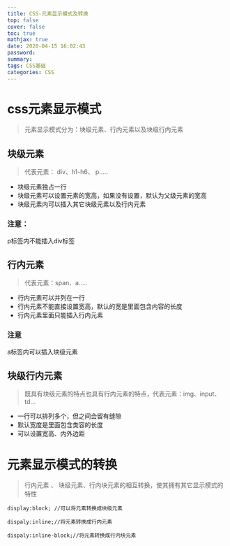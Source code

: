 ```yaml
---
title: CSS-元素显示模式及转换
top: false
cover: false
toc: true
mathjax: true
date: 2020-04-15 16:02:43
password:
summary:
tags: CSS基础
categories: CSS
---
```


# css元素显示模式

> 元素显示模式分为：块级元素、行内元素以及块级行内元素

## 块级元素

> 代表元素： div、h1-h6、 p.....

+ 块级元素独占一行
+ 块级元素可以设置元素的宽高，如果没有设置，默认为父级元素的宽高
+ 块级元素内可以插入其它块级元素以及行内元素

### 注意：

  p标签内不能插入div标签

## 行内元素

> 代表元素：span、a.....

+ 行内元素可以并列在一行
+ 行内元素不能直接设置宽高，默认的宽是里面包含内容的长度
+ 行内元素里面只能插入行内元素

### 注意

a标签内可以插入块级元素

## 块级行内元素

> 既具有块级元素的特点也具有行内元素的特点，代表元素：img、input、td...

+ 一行可以排列多个，但之间会留有缝隙
+ 默认宽度是里面包含类容的长度
+ 可以设置宽高、内外边距



# 元素显示模式的转换 

> 行内元素 、 块级元素、行内块元素的相互转换，使其拥有其它显示模式的特性

```
display:block; //可以将元素转换成块级元素

dispaly:inline;//将元素转换成行内元素

dispaly:inline-block;//将元素转换成行内块元素
```

